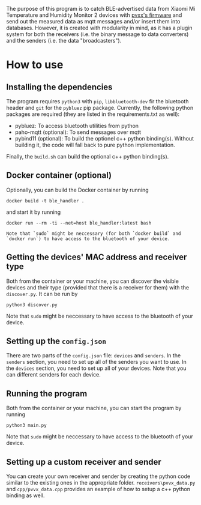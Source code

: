 The purpose of this program is to catch BLE-advertised data from Xiaomi Mi Temperature and Humidity Monitor 2 devices with [pvxx's firmware](https://github.com/pvvx/ATC_MiThermometer) and send out the measured data as mqtt messages and/or insert them into databases. However, it is created with modularity in mind, as it has a plugin system for both the receivers (i.e. the binary message to data converters) and the senders (i.e. the data "broadcasters").

# How to use
## Installing the dependencies
The program requires `python3` with `pip`, `libbluetooth-dev` fir the bluetooth header and `git` for the `pybluez` pip package. Currently, the following python packages are required (they are listed in the requirements.txt as well):
- pybluez: To access bluetooth utilities from python
- paho-mqtt (optional): To send messages over mqtt
- pybind11 (optional): To build the optionel c++ python binding(s). Without building it, the code will fall back to pure python implementation.

Finally, the `build.sh` can build the optional c++ python binding(s).

## Docker container (optional)
Optionally, you can build the Docker container by running
```
docker build -t ble_handler .
```
and start it by running
```
docker run --rm -ti --net=host ble_handler:latest bash

Note that `sudo` might be neccessary (for both `docker build` and `docker run`) to have access to the bluetooth of your device.
```

## Getting the devices' MAC address and receiver type
Both from the container or your machine, you can discover the visible devices and their type (provided that there is a receiver for them) with the `discover.py`. It can be run by
```
python3 discover.py
```

Note that `sudo` might be neccessary to have access to the bluetooth of your device.

## Setting up the `config.json`
There are two parts of the `config.json` file: `devices` and `senders`. In the `senders` section, you need to set up all of the senders you want to use. In the `devices` section, you need to set up all of your devices. Note that you can different senders for each device.

## Running the program
Both from the container or your machine, you can start the program by running
```
python3 main.py
```
Note that `sudo` might be neccessary to have access to the bluetooth of your device.

## Setting up a custom receiver and sender

You can create your own receiver and sender by creating the python code similar to the existing ones in the appropriate folder. `receivers\pvvx_data.py` and `cpp/pvvx_data.cpp` provides an example of how to setup a c++ python binding as well.

